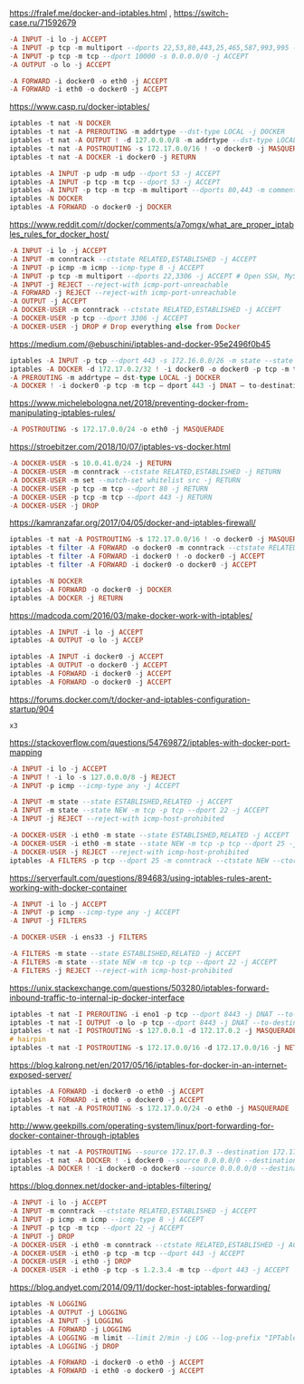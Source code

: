 https://fralef.me/docker-and-iptables.html , https://switch-case.ru/71592679
```haskell
-A INPUT -i lo -j ACCEPT
-A INPUT -p tcp -m multiport --dports 22,53,80,443,25,465,587,993,995 -j ACCEPT
-A INPUT -p tcp -m tcp --dport 10000 -s 0.0.0.0/0 -j ACCEPT
-A OUTPUT -o lo -j ACCEPT

-A FORWARD -i docker0 -o eth0 -j ACCEPT
-A FORWARD -i eth0 -o docker0 -j ACCEPT
```
https://www.casp.ru/docker-iptables/
```haskell
iptables -t nat -N DOCKER
iptables -t nat -A PREROUTING -m addrtype --dst-type LOCAL -j DOCKER
iptables -t nat -A OUTPUT ! -d 127.0.0.0/8 -m addrtype --dst-type LOCAL -j DOCKER
iptables -t nat -A POSTROUTING -s 172.17.0.0/16 ! -o docker0 -j MASQUERADE
iptables -t nat -A DOCKER -i docker0 -j RETURN

iptables -A INPUT -p udp -m udp --dport 53 -j ACCEPT
iptables -A INPUT -p tcp -m tcp --dport 53 -j ACCEPT
iptables -A INPUT -p tcp -m tcp -m multiport --dports 80,443 -m comment --comment "WEB ACCESS" -j ACCEPT
iptables -N DOCKER
iptables -A FORWARD -o docker0 -j DOCKER
```
https://www.reddit.com/r/docker/comments/a7omgx/what_are_proper_iptables_rules_for_docker_host/
```haskell
-A INPUT -i lo -j ACCEPT
-A INPUT -m conntrack --ctstate RELATED,ESTABLISHED -j ACCEPT
-A INPUT -p icmp -m icmp --icmp-type 8 -j ACCEPT
-A INPUT -p tcp -m multiport --dports 22,3306 -j ACCEPT # Open SSH, MySQL ports on host <<<<<<<<<<<
-A INPUT -j REJECT --reject-with icmp-port-unreachable
-A FORWARD -j REJECT --reject-with icmp-port-unreachable
-A OUTPUT -j ACCEPT
-A DOCKER-USER -m conntrack --ctstate RELATED,ESTABLISHED -j ACCEPT
-A DOCKER-USER -p tcp --dport 3306 -j ACCEPT
-A DOCKER-USER -j DROP # Drop everything else from Docker
```
https://medium.com/@ebuschini/iptables-and-docker-95e2496f0b45
```haskell
iptables -A INPUT -p tcp --dport 443 -s 172.16.0.0/26 -m state --state NEW,ESTABLISHED
iptables -A DOCKER -d 172.17.0.2/32 ! -i docker0 -o docker0 -p tcp -m tcp — dport 443 -j ACCEPT
-A PREROUTING -m addrtype — dst-type LOCAL -j DOCKER
-A DOCKER ! -i docker0 -p tcp -m tcp — dport 443 -j DNAT — to-destination 172.17.0.2:443
```
https://www.michelebologna.net/2018/preventing-docker-from-manipulating-iptables-rules/
```haskell
-A POSTROUTING -s 172.17.0.0/24 -o eth0 -j MASQUERADE
```
https://stroebitzer.com/2018/10/07/iptables-vs-docker.html
```haskell
-A DOCKER-USER -s 10.0.41.0/24 -j RETURN
-A DOCKER-USER -m conntrack --ctstate RELATED,ESTABLISHED -j RETURN
-A DOCKER-USER -m set --match-set whitelist src -j RETURN
-A DOCKER-USER -p tcp -m tcp --dport 80 -j RETURN
-A DOCKER-USER -p tcp -m tcp --dport 443 -j RETURN
-A DOCKER-USER -j DROP
```
https://kamranzafar.org/2017/04/05/docker-and-iptables-firewall/
```haskell
iptables -t nat -A POSTROUTING -s 172.17.0.0/16 ! -o docker0 -j MASQUERADE
iptables -t filter -A FORWARD -o docker0 -m conntrack --ctstate RELATED,ESTABLISHED -j ACCEPT
iptables -t filter -A FORWARD -i docker0 ! -o docker0 -j ACCEPT
iptables -t filter -A FORWARD -i docker0 -o docker0 -j ACCEPT

iptables -N DOCKER
iptables -A FORWARD -o docker0 -j DOCKER
iptables -A DOCKER -j RETURN
```
https://madcoda.com/2016/03/make-docker-work-with-iptables/
```haskell
iptables -A INPUT -i lo -j ACCEPT
iptables -A OUTPUT -o lo -j ACCEP

iptables -A INPUT -i docker0 -j ACCEPT
iptables -A OUTPUT -o docker0 -j ACCEPT
iptables -A FORWARD -i docker0 -j ACCEPT
iptables -A FORWARD -o docker0 -j ACCEPT
```
https://forums.docker.com/t/docker-and-iptables-configuration-startup/904
```
x3
```
https://stackoverflow.com/questions/54769872/iptables-with-docker-port-mapping
```haskell
-A INPUT -i lo -j ACCEPT
-A INPUT ! -i lo -s 127.0.0.0/8 -j REJECT
-A INPUT -p icmp --icmp-type any -j ACCEPT

-A INPUT -m state --state ESTABLISHED,RELATED -j ACCEPT
-A INPUT -m state --state NEW -m tcp -p tcp --dport 22 -j ACCEPT
-A INPUT -j REJECT --reject-with icmp-host-prohibited

-A DOCKER-USER -i eth0 -m state --state ESTABLISHED,RELATED -j ACCEPT
-A DOCKER-USER -i eth0 -m state --state NEW -m tcp -p tcp --dport 25 -j ACCEPT
-A DOCKER-USER -j REJECT --reject-with icmp-host-prohibited
iptables -A FILTERS -p tcp --dport 25 -m conntrack --ctstate NEW --ctorigdstport 465 -j ACCEPT
```
https://serverfault.com/questions/894683/using-iptables-rules-arent-working-with-docker-container
```haskell
-A INPUT -i lo -j ACCEPT
-A INPUT -p icmp --icmp-type any -j ACCEPT
-A INPUT -j FILTERS

-A DOCKER-USER -i ens33 -j FILTERS

-A FILTERS -m state --state ESTABLISHED,RELATED -j ACCEPT
-A FILTERS -m state --state NEW -m tcp -p tcp --dport 22 -j ACCEPT
-A FILTERS -j REJECT --reject-with icmp-host-prohibited
```
https://unix.stackexchange.com/questions/503280/iptables-forward-inbound-traffic-to-internal-ip-docker-interface
```haskell
iptables -t nat -I PREROUTING -i eno1 -p tcp --dport 8443 -j DNAT --to-destination 172.17.0.2:8443
iptables -t nat -I OUTPUT -o lo -p tcp --dport 8443 -j DNAT --to-destination 172.17.0.2:8443
iptables -t nat -I POSTROUTING -s 127.0.0.1 -d 172.17.0.2 -j MASQUERADE
# hairpin
iptables -t nat -I POSTROUTING -s 172.17.0.0/16 -d 172.17.0.0/16 -j NETMAP --to 10.17.0.0/16
```
https://blog.kalrong.net/en/2017/05/16/iptables-for-docker-in-an-internet-exposed-server/
```haskell
iptables -A FORWARD -i docker0 -o eth0 -j ACCEPT
iptables -A FORWARD -i eth0 -o docker0 -j ACCEPT
iptables -t nat -A POSTROUTING -s 172.17.0.0/24 -o eth0 -j MASQUERADE
```
http://www.geekpills.com/operating-system/linux/port-forwarding-for-docker-container-through-iptables
```haskell
iptables -t nat -A POSTROUTING --source 172.17.0.3 --destination 172.17.0.3 -p tcp --dport 80 -j MASQUERADE
iptables -t nat -A DOCKER ! -i docker0 --source 0.0.0.0/0 --destination 0.0.0.0/0 -p tcp --dport 80  -j DNAT --to 172.17.0.3:80
iptables -A DOCKER ! -i docker0 -o docker0 --source 0.0.0.0/0 --destination 172.17.0.3 -p tcp --dport 80 -j ACCEPT
```
https://blog.donnex.net/docker-and-iptables-filtering/
```haskell
-A INPUT -i lo -j ACCEPT
-A INPUT -m conntrack --ctstate RELATED,ESTABLISHED -j ACCEPT
-A INPUT -p icmp -m icmp --icmp-type 8 -j ACCEPT
-A INPUT -p tcp -m tcp --dport 22 -j ACCEPT
-A INPUT -j DROP
-A DOCKER-USER -i eth0 -m conntrack --ctstate RELATED,ESTABLISHED -j ACCEPT
-A DOCKER-USER -i eth0 -p tcp -m tcp --dport 443 -j ACCEPT
-A DOCKER-USER -i eth0 -j DROP
-A DOCKER-USER -i eth0 -p tcp -s 1.2.3.4 -m tcp --dport 443 -j ACCEPT
```
https://blog.andyet.com/2014/09/11/docker-host-iptables-forwarding/
```haskell
iptables -N LOGGING
iptables -A OUTPUT -j LOGGING
iptables -A INPUT -j LOGGING
iptables -A FORWARD -j LOGGING
iptables -A LOGGING -m limit --limit 2/min -j LOG --log-prefix "IPTables-Dropped: " --log-level 4
iptables -A LOGGING -j DROP

iptables -A FORWARD -i docker0 -o eth0 -j ACCEPT
iptables -A FORWARD -i eth0 -o docker0 -j ACCEPT
```
